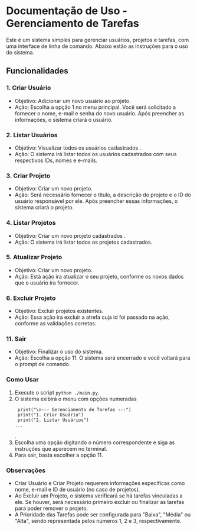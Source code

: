 
# Documentação de Uso - Gerenciamento de Tarefas
Este é um sistema simples para gerenciar usuários, projetos e tarefas, com uma interface de linha de comando. Abaixo estão as instruções para o uso do sistema.

## Funcionalidades

### 1. Criar Usuário
  - Objetivo: Adicionar um novo usuário ao projeto.
  - Ação: Escolha a opção 1 no menu principal. Você será solicitado a fornecer o nome, e-mail e senha do novo usuário. Após preencher as informações, o sistema criará o usuário.

### 2. Listar Usuários
  - Objetivo: Visualizar todos os usuários cadastrados .
  - Ação: O sistema irá listar todos os usuários cadastrados com seus respectivos IDs, nomes e e-mails.
### 3. Criar Projeto
  - Objetivo: Criar um novo projeto.
  - Ação: Será necessário fornecer o título, a descrição do projeto e o ID do usuário responsável por ele. Após preencher essas informações, o sistema criará o projeto.

### 4. Listar Projetos
  - Objetivo: Criar um novo projeto cadastrados .
  - Ação: O sistema irá listar todos os projetos cadastrados.

### 5. Atualizar Projeto
  - Objetivo: Criar um novo projeto.
  - Ação: Está ação ira atualizar o seu projeto, conforme os novos dados que o usuário ira fornecer.

### 6. Excluir Projeto
  - Objetivo: Excluir projetos existentes.
  - Ação: Essa ação ira excluir a atrefa cuja id foi passado na ação, conforme as validações corretas.

### 11. Sair
  - Objetivo: Finalizar o uso do sistema.
  - Ação: Escolha a opção 11. O sistema será encerrado e você voltará para o prompt de comando.


###  **Como Usar**
1. Execute o script ```python ./main.py```.
2. O sistema exibirá o menu com opções numeradas
   ```
    print("\n--- Gerenciamento de Tarefas ---")
    print("1. Criar Usuário")
    print("2. Listar Usuários")
   ...
   ```
   .
4. Escolha uma opção digitando o número correspondente e siga as instruções que aparecem no terminal.
5. Para sair, basta escolher a opção 11.

### **Observações**
  - Criar Usuário e Criar Projeto requerem informações específicas como nome, e-mail e ID de usuário (no caso de projetos).
  - Ao Excluir um Projeto, o sistema verificará se há tarefas vinculadas a ele. Se houver, será necessário primeiro excluir ou finalizar as tarefas para poder remover o projeto.
  - A Prioridade das Tarefas pode ser configurada para "Baixa", "Média" ou "Alta", sendo representada pelos números 1, 2 e 3, respectivamente.
